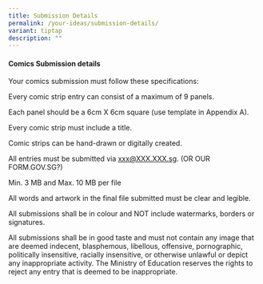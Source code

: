 ```yaml
---
title: Submission Details
permalink: /your-ideas/submission-details/
variant: tiptap
description: ""
---
```

<h4>Comics Submission details</h4><p>Your comics submission must follow these specifications:</p><p>Every comic strip entry can consist of a maximum of 9 panels.</p><p>Each panel should be a 6cm X 6cm square (use template in Appendix A).</p><p>Every comic strip must include a title.</p><p>Comic strips can be hand-drawn or digitally created.</p><p>All entries must be submitted via <a href="mailto:xxx@XXX.XXX.sg" rel="noopener noreferrer nofollow" target="_blank">xxx@XXX.XXX.sg</a>. (OR OUR FORM.GOV.SG?)</p><p>Min. 3 MB and Max. 10 MB per file</p><p>All words and artwork in the final file submitted must be clear and legible.</p><p>All submissions shall be in colour and NOT include watermarks, borders or signatures. </p><p>All submissions shall be in good taste and must not contain any image that are deemed indecent, blasphemous, libellous, offensive, pornographic, politically insensitive, racially insensitive, or otherwise unlawful or depict any inappropriate activity. The Ministry of Education reserves the rights to reject any entry that is deemed to be inappropriate.</p><p></p>